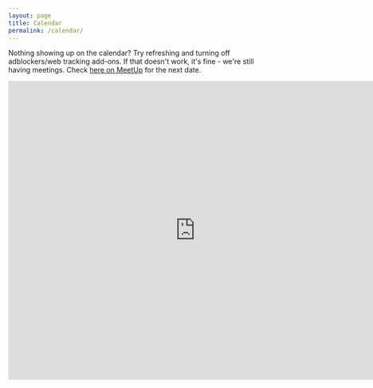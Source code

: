 ```yaml
---
layout: page
title: Calendar
permalink: /calendar/
---
```


Nothing showing up on the calendar? Try refreshing and turning off adblockers/web tracking add-ons. If that doesn't work, it's fine - we're still having meetings. Check [here on MeetUp](https://www.meetup.com/Grassroots-Philosophy-Meetup/) for the next date.

<div style="text-align: center">
<iframe src="https://calendar.google.com/calendar/embed?height=600&amp;wkst=1&amp;bgcolor=%23FFFFFF&amp;src=grplansing%40gmail.com&amp;color=%231B887A&amp;src=83soj83au0scfu4bpfnka740lcele9t0%40import.calendar.google.com&amp;color=%23333333&amp;ctz=America%2FNew_York" style="border-width:0" width="750" height="600" frameborder="0" scrolling="no"></iframe>
</div>
